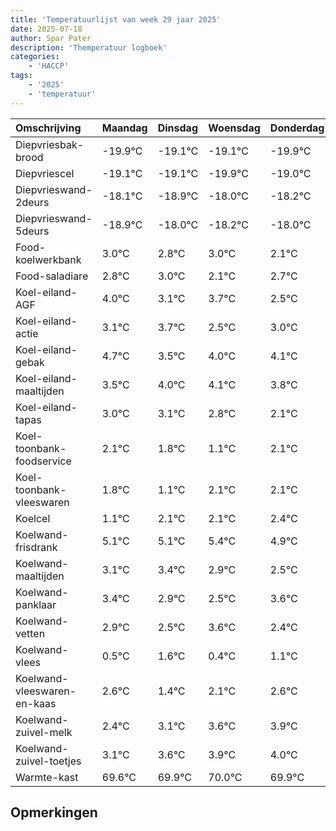 ```yaml
---
title: 'Temperatuurlijst van week 29 jaar 2025'
date: 2025-07-18
author: Spar Pater
description: 'Themperatuur logboek'
categories:
    - 'HACCP'
tags:
    - '2025'
    - 'temperatuur'
---
```

|Omschrijving|Maandag|Dinsdag|Woensdag|Donderdag|Vrijdag|Zaterdag|Zondag|
|:---|:---|:---|:---|:---|:---|:---|:---|
|Diepvriesbak-brood|-19.9°C|-19.1°C|-19.1°C|-19.9°C|-19.0°C| | |
|Diepvriescel|-19.1°C|-19.1°C|-19.9°C|-19.0°C|-19.2°C| | |
|Diepvrieswand-2deurs|-18.1°C|-18.9°C|-18.0°C|-18.2°C|-18.0°C| | |
|Diepvrieswand-5deurs|-18.9°C|-18.0°C|-18.2°C|-18.0°C|-18.9°C| | |
|Food-koelwerkbank|3.0°C|2.8°C|3.0°C|2.1°C|2.7°C| | |
|Food-saladiare|2.8°C|3.0°C|2.1°C|2.7°C|1.5°C| | |
|Koel-eiland-AGF|4.0°C|3.1°C|3.7°C|2.5°C|3.0°C| | |
|Koel-eiland-actie|3.1°C|3.7°C|2.5°C|3.0°C|3.1°C| | |
|Koel-eiland-gebak|4.7°C|3.5°C|4.0°C|4.1°C|3.8°C| | |
|Koel-eiland-maaltijden|3.5°C|4.0°C|4.1°C|3.8°C|3.1°C| | |
|Koel-eiland-tapas|3.0°C|3.1°C|2.8°C|2.1°C|3.1°C| | |
|Koel-toonbank-foodservice|2.1°C|1.8°C|1.1°C|2.1°C|2.1°C| | |
|Koel-toonbank-vleeswaren|1.8°C|1.1°C|2.1°C|2.1°C|2.4°C| | |
|Koelcel|1.1°C|2.1°C|2.1°C|2.4°C|1.9°C| | |
|Koelwand-frisdrank|5.1°C|5.1°C|5.4°C|4.9°C|4.5°C| | |
|Koelwand-maaltijden|3.1°C|3.4°C|2.9°C|2.5°C|3.6°C| | |
|Koelwand-panklaar|3.4°C|2.9°C|2.5°C|3.6°C|2.4°C| | |
|Koelwand-vetten|2.9°C|2.5°C|3.6°C|2.4°C|3.1°C| | |
|Koelwand-vlees|0.5°C|1.6°C|0.4°C|1.1°C|1.6°C| | |
|Koelwand-vleeswaren-en-kaas|2.6°C|1.4°C|2.1°C|2.6°C|2.9°C| | |
|Koelwand-zuivel-melk|2.4°C|3.1°C|3.6°C|3.9°C|4.0°C| | |
|Koelwand-zuivel-toetjes|3.1°C|3.6°C|3.9°C|4.0°C|3.9°C| | |
|Warmte-kast|69.6°C|69.9°C|70.0°C|69.9°C|69.6°C| | |

## Opmerkingen


